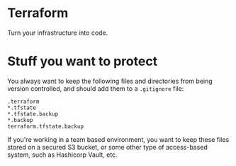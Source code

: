 # Terraform

Turn your infrastructure into code.

# Stuff you want to protect 

You always want to keep the following files and directories from being version controlled, and should add them to a `.gitignore` file:

```
.terraform
*.tfstate
*.tfstate.backup
*.backup
terraform.tfstate.backup
```

If you're working in a team based environment, you want to keep these files stored on a secured S3 bucket, or some other type of access-based system, such as Hashicorp Vault, etc.